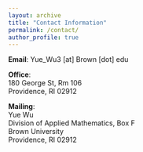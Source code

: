 ```yaml
---
layout: archive
title: "Contact Information"
permalink: /contact/
author_profile: true
---
```


**Email**: Yue_Wu3 [at] Brown [dot] edu 

**Office**: \
180 George St, Rm 106 \
Providence, RI 02912 

**Mailing**: \
Yue Wu \
Division of Applied Mathematics, Box F \
Brown University \
Providence, RI 02912 
